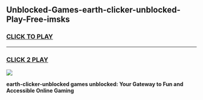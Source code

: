 
## Unblocked-Games-earth-clicker-unblocked-Play-Free-imsks
<h3>
<a href="https://premium76.site?title=earth-clicker-unblocked&ref=19M">CLICK TO PLAY</a></h3>
<hr>

<h3>
<a href="https://premium76.site?title=earth-clicker-unblocked&ref=19M">CLICK 2 PLAY</a>
  
</h3>

<a href="https://premium76.site?title=earth-clicker-unblocked&ref=19M"><img src="https://clearcache.store/games.png"></a>


**earth-clicker-unblocked games unblocked: Your Gateway to Fun and Accessible Online Gaming**
